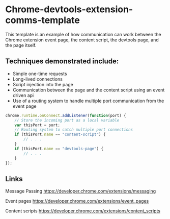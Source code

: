 # Chrome-devtools-extension-comms-template
This template is an example of how communication can work between the Chrome extension event page, the content script, the devtools page, and the page itself. 

## Techniques demonstrated include:
* Simple one-time requests
* Long-lived connections
* Script injection into the page
* Communication between the page and the content script using an event driven api
* Use of a routing system to handle multiple port communication from the event page

```javascript
chrome.runtime.onConnect.addListener(function(port) {
    // Store the incoming port as a local variable
    var thisPort = port;
    // Routing system to catch multiple port connections
    if (thisPort.name == "content-script") {
        // . . .
    }
    if (thisPort.name == "devtools-page") {
        // . . .
    }
});
```

## Links
Message Passing
https://developer.chrome.com/extensions/messaging

Event pages
https://developer.chrome.com/extensions/event_pages

Content scripts
https://developer.chrome.com/extensions/content_scripts
